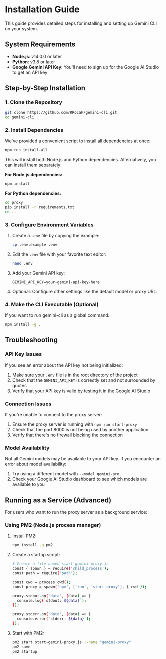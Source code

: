 # Installation Guide

This guide provides detailed steps for installing and setting up Gemini CLI on your system.

## System Requirements

- **Node.js**: v14.0.0 or later
- **Python**: v3.8 or later
- **Google Gemini API Key**: You'll need to sign up for the Google AI Studio to get an API key

## Step-by-Step Installation

### 1. Clone the Repository

```bash
git clone https://github.com/RRocaP/gemini-cli.git
cd gemini-cli
```

### 2. Install Dependencies

We've provided a convenient script to install all dependencies at once:

```bash
npm run install-all
```

This will install both Node.js and Python dependencies. Alternatively, you can install them separately:

**For Node.js dependencies:**
```bash
npm install
```

**For Python dependencies:**
```bash
cd proxy
pip install -r requirements.txt
cd ..
```

### 3. Configure Environment Variables

1. Create a `.env` file by copying the example:
   ```bash
   cp .env.example .env
   ```

2. Edit the `.env` file with your favorite text editor:
   ```bash
   nano .env
   ```

3. Add your Gemini API key:
   ```
   GEMINI_API_KEY=your-gemini-api-key-here
   ```

4. Optional: Configure other settings like the default model or proxy URL.

### 4. Make the CLI Executable (Optional)

If you want to run gemini-cli as a global command:

```bash
npm install -g .
```

## Troubleshooting

### API Key Issues

If you see an error about the API key not being initialized:
1. Make sure your `.env` file is in the root directory of the project
2. Check that the `GEMINI_API_KEY` is correctly set and not surrounded by quotes
3. Verify that your API key is valid by testing it in the Google AI Studio

### Connection Issues

If you're unable to connect to the proxy server:
1. Ensure the proxy server is running with `npm run start-proxy`
2. Check that the port 8000 is not being used by another application
3. Verify that there's no firewall blocking the connection

### Model Availability

Not all Gemini models may be available to your API key. If you encounter an error about model availability:
1. Try using a different model with `--model gemini-pro`
2. Check your Google AI Studio dashboard to see which models are available to you

## Running as a Service (Advanced)

For users who want to run the proxy server as a background service:

### Using PM2 (Node.js process manager)

1. Install PM2:
   ```bash
   npm install -g pm2
   ```

2. Create a startup script:
   ```bash
   # Create a file named start-gemini-proxy.js
   const { spawn } = require('child_process');
   const path = require('path');

   const cwd = process.cwd();
   const proxy = spawn('npm', ['run', 'start-proxy'], { cwd });

   proxy.stdout.on('data', (data) => {
     console.log(`stdout: ${data}`);
   });

   proxy.stderr.on('data', (data) => {
     console.error(`stderr: ${data}`);
   });
   ```

3. Start with PM2:
   ```bash
   pm2 start start-gemini-proxy.js --name "gemini-proxy"
   pm2 save
   pm2 startup
   ```